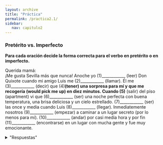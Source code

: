 ```yaml
---
layout: archive
title: "Práctica"
permalink: /practica2.1/
sidebar:
   nav: capitulo2
---
```

### Pretérito vs. Imperfecto

**Para cada oración decide la forma correcta para el verbo en pretérito o en imperfecto.**

Querida mamá:  
¡Me gusta Sevilla más que nunca! Anoche yo (1)____________ (leer) Don Quixote cuando mi amigo Luis me (2)____________ (llamar). Él me (3)____________ (decir) que (4)____________(tener) una sorpresa para mí y que me recogería (would pick me up) en diez minutos. Cuando (5)____________ (salir) del piso (apartment) vi que (6)____________ (ser) una noche perfecta con buena temperatura, una brisa deliciosa y un cielo estrellado. (7)____________ (ser) las once y media cuando Luis (8)____________ (llegar). Inmediatemente nosotros (9)____________ (empezar) a caminar a un lugar secreto (por lo menos para mí). (10)____________ (andar) por casi media hora y por fin (11)____________ (encontrarse) en un lugar con mucha gente y fue muy emocionante.


<details>
  <summary>"Respuestas"</summary>
   
   1. leía  
   2. llamó  
   3. dijo  
   4. tenía  
   5. salí  
   6. era  
   7. Eran  
   8. llegó  
   9. empezamos  
   10. anduvimos  
   11. nos encontramos   
</details>

